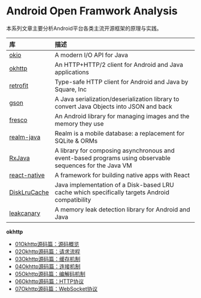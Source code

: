 # Android Open Framwork Analysis

本系列文章主要分析Android平台各类主流开源框架的原理与实践。

|库                                       |描述                                            |
|:----------------------------------------|:----------------------------------------------|
|[okio](https://github.com/square/okio)|A modern I/O API for Java
|[okhttp](https://github.com/square/okhttp)|An HTTP+HTTP/2 client for Android and Java applications
|[retrofit](https://github.com/square/retrofit)|Type-safe HTTP client for Android and Java by Square, Inc
|[gson](https://github.com/google/gson)|A Java serialization/deserialization library to convert Java Objects into JSON and back
|[fresco](https://github.com/facebook/fresco)|An Android library for managing images and the memory they use
|[realm-java](https://github.com/realm/realm-java)|Realm is a mobile database: a replacement for SQLite & ORMs
|[RxJava](https://github.com/ReactiveX/RxJava)|A library for composing asynchronous and event-based programs using observable sequences for the Java VM
|[react-native](https://github.com/facebook/react-native)|A framework for building native apps with React
|[DiskLruCache](https://github.com/JakeWharton/DiskLruCache)|Java implementation of a Disk-based LRU cache which specifically targets Android compatibility
|[leakcanary](https://github.com/square/leakcanary)|A memory leak detection library for Android and Java

**okhttp**

- [01Okhttp源码篇：源码概览](https://github.com/guoxiaoxing/android-open-framwork-analysis/blob/master/doc/okhttp/01Okhttp源码篇：源码概览.md)
- [02Okhttp源码篇：请求流程](https://github.com/guoxiaoxing/android-open-framwork-analysis/blob/master/doc/okhttp/02Okhttp源码篇：请求流程.md)
- [03Okhttp源码篇：缓存机制](https://github.com/guoxiaoxing/android-open-framwork-analysis/blob/master/doc/okhttp/03Okhttp源码篇：缓存机制.md)
- [04Okhttp源码篇：连接机制](https://github.com/guoxiaoxing/android-open-framwork-analysis/blob/master/doc/okhttp/04Okhttp源码篇：连接机制.md)
- [05Okhttp源码篇：编解码机制](https://github.com/guoxiaoxing/android-open-framwork-analysis/blob/master/doc/okhttp/05Okhttp源码篇：编解码机制.md)
- [06Okhttp源码篇：HTTP协议](https://github.com/guoxiaoxing/android-open-framwork-analysis/blob/master/doc/okhttp/06Okhttp源码篇：HTTP协议.md)
- [07Okhttp源码篇：WebSocket协议](https://github.com/guoxiaoxing/android-open-framwork-analysis/blob/master/doc/okhttp/07Okhttp源码篇：WebSocket协议.md)